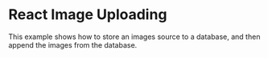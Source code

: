 # React Image Uploading

This example shows how to store an images source to a database, and then append the images from the database.